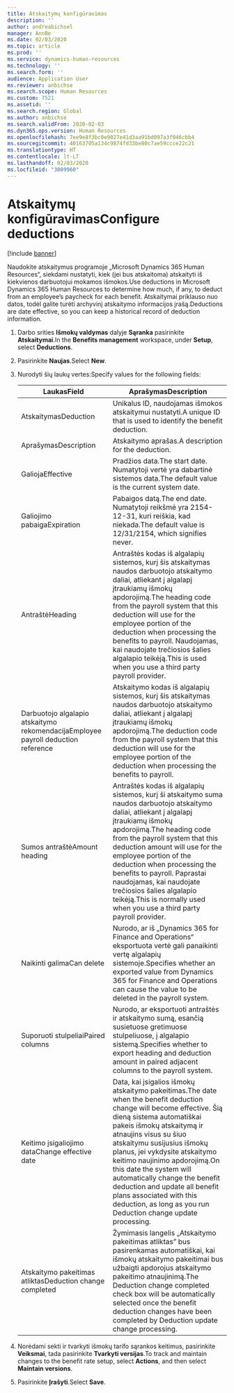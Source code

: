 ```yaml
---
title: Atskaitymų konfigūravimas
description: ''
author: andreabichsel
manager: AnnBe
ms.date: 02/03/2020
ms.topic: article
ms.prod: ''
ms.service: dynamics-human-resources
ms.technology: ''
ms.search.form: ''
audience: Application User
ms.reviewer: anbichse
ms.search.scope: Human Resources
ms.custom: 7521
ms.assetid: ''
ms.search.region: Global
ms.author: anbichse
ms.search.validFrom: 2020-02-03
ms.dyn365.ops.version: Human Resources
ms.openlocfilehash: 7ee9e8f3bc0e9027e41d3aa91bd097a3f046cbb4
ms.sourcegitcommit: 40163705a134c9874fd33be80c7ae59ccce22c21
ms.translationtype: HT
ms.contentlocale: lt-LT
ms.lasthandoff: 02/03/2020
ms.locfileid: "3009960"
---
```

# <a name="configure-deductions"></a><span data-ttu-id="36d74-102">Atskaitymų konfigūravimas</span><span class="sxs-lookup"><span data-stu-id="36d74-102">Configure deductions</span></span>

[!include [banner](includes/preview-feature.md)]

<span data-ttu-id="36d74-103">Naudokite atskaitymus programoje „Microsoft Dynamics 365 Human Resources“, siekdami nustatyti, kiek (jei bus atskaitoma) atskaityti iš kiekvienos darbuotojui mokamos išmokos.</span><span class="sxs-lookup"><span data-stu-id="36d74-103">Use deductions in Microsoft Dynamics 365 Human Resources to determine how much, if any, to deduct from an employee’s paycheck for each benefit.</span></span> <span data-ttu-id="36d74-104">Atskaitymai priklauso nuo datos, todėl galite turėti archyvinį atskaitymo informacijos įrašą.</span><span class="sxs-lookup"><span data-stu-id="36d74-104">Deductions are date effective, so you can keep a historical record of deduction information.</span></span> 

1. <span data-ttu-id="36d74-105">Darbo srities **Išmokų valdymas** dalyje **Sąranka** pasirinkite **Atskaitymai**.</span><span class="sxs-lookup"><span data-stu-id="36d74-105">In the **Benefits management** workspace, under **Setup**, select **Deductions**.</span></span>

2. <span data-ttu-id="36d74-106">Pasirinkite **Naujas**.</span><span class="sxs-lookup"><span data-stu-id="36d74-106">Select **New**.</span></span>

3. <span data-ttu-id="36d74-107">Nurodyti šių laukų vertes:</span><span class="sxs-lookup"><span data-stu-id="36d74-107">Specify values for the following fields:</span></span>

   | <span data-ttu-id="36d74-108">Laukas</span><span class="sxs-lookup"><span data-stu-id="36d74-108">Field</span></span> | <span data-ttu-id="36d74-109">Aprašymas</span><span class="sxs-lookup"><span data-stu-id="36d74-109">Description</span></span> |
   | --- | --- |
   | <span data-ttu-id="36d74-110">Atskaitymas</span><span class="sxs-lookup"><span data-stu-id="36d74-110">Deduction</span></span> | <span data-ttu-id="36d74-111">Unikalus ID, naudojamas išmokos atskaitymui nustatyti.</span><span class="sxs-lookup"><span data-stu-id="36d74-111">A unique ID that is used to identify the benefit deduction.</span></span> |
   | <span data-ttu-id="36d74-112">Aprašymas</span><span class="sxs-lookup"><span data-stu-id="36d74-112">Description</span></span> | <span data-ttu-id="36d74-113">Atskaitymo aprašas.</span><span class="sxs-lookup"><span data-stu-id="36d74-113">A description for the deduction.</span></span> |
   | <span data-ttu-id="36d74-114">Galioja</span><span class="sxs-lookup"><span data-stu-id="36d74-114">Effective</span></span> | <span data-ttu-id="36d74-115">Pradžios data.</span><span class="sxs-lookup"><span data-stu-id="36d74-115">The start date.</span></span> <span data-ttu-id="36d74-116">Numatytoji vertė yra dabartinė sistemos data.</span><span class="sxs-lookup"><span data-stu-id="36d74-116">The default value is the current system date.</span></span> |
   | <span data-ttu-id="36d74-117">Galiojimo pabaiga</span><span class="sxs-lookup"><span data-stu-id="36d74-117">Expiration</span></span> | <span data-ttu-id="36d74-118">Pabaigos datą.</span><span class="sxs-lookup"><span data-stu-id="36d74-118">The end date.</span></span> <span data-ttu-id="36d74-119">Numatytoji reikšmė yra 2154-12-31, kuri reiškia, kad niekada.</span><span class="sxs-lookup"><span data-stu-id="36d74-119">The default value is 12/31/2154, which signifies never.</span></span> |
   | <span data-ttu-id="36d74-120">Antraštė</span><span class="sxs-lookup"><span data-stu-id="36d74-120">Heading</span></span> | <span data-ttu-id="36d74-121">Antraštės kodas iš algalapių sistemos, kurį šis atskaitymas naudos darbuotojo atskaitymo daliai, atliekant į algalapį įtraukiamų išmokų apdorojimą.</span><span class="sxs-lookup"><span data-stu-id="36d74-121">The heading code from the payroll system that this deduction will use for the employee portion of the deduction when processing the benefits to payroll.</span></span> <span data-ttu-id="36d74-122">Naudojamas, kai naudojate trečiosios šalies algalapio teikėją.</span><span class="sxs-lookup"><span data-stu-id="36d74-122">This is used when you use a third party payroll provider.</span></span> |
   | <span data-ttu-id="36d74-123">Darbuotojo algalapio atskaitymo rekomendacija</span><span class="sxs-lookup"><span data-stu-id="36d74-123">Employee payroll deduction reference</span></span> | <span data-ttu-id="36d74-124">Atskaitymo kodas iš algalapių sistemos, kurį šis atskaitymas naudos darbuotojo atskaitymo daliai, atliekant į algalapį įtraukiamų išmokų apdorojimą.</span><span class="sxs-lookup"><span data-stu-id="36d74-124">The deduction code from the payroll system that this deduction will use for the employee portion of the deduction when processing the benefits to payroll.</span></span> |
   | <span data-ttu-id="36d74-125">Sumos antraštė</span><span class="sxs-lookup"><span data-stu-id="36d74-125">Amount heading</span></span> | <span data-ttu-id="36d74-126">Antraštės kodas iš algalapių sistemos, kurį ši atskaitymo suma naudos darbuotojo atskaitymo daliai, atliekant į algalapį įtraukiamų išmokų apdorojimą.</span><span class="sxs-lookup"><span data-stu-id="36d74-126">The heading code from the payroll system that this deduction amount will use for the employee portion of the deduction when processing the benefits to payroll.</span></span> <span data-ttu-id="36d74-127">Paprastai naudojamas, kai naudojate trečiosios šalies algalapio teikėją.</span><span class="sxs-lookup"><span data-stu-id="36d74-127">This is normally used when you use a third party payroll provider.</span></span> |
   | <span data-ttu-id="36d74-128">Naikinti galima</span><span class="sxs-lookup"><span data-stu-id="36d74-128">Can delete</span></span> | <span data-ttu-id="36d74-129">Nurodo, ar iš „Dynamics 365 for Finance and Operations“ eksportuota vertė gali panaikinti vertę algalapių sistemoje.</span><span class="sxs-lookup"><span data-stu-id="36d74-129">Specifies whether an exported value from Dynamics 365 for Finance and Operations can cause the value to be deleted in the payroll system.</span></span> |
   | <span data-ttu-id="36d74-130">Suporuoti stulpeliai</span><span class="sxs-lookup"><span data-stu-id="36d74-130">Paired columns</span></span> | <span data-ttu-id="36d74-131">Nurodo, ar eksportuoti antraštės ir atskaitymo sumą, esančią susietuose gretimuose stulpeliuose, į algalapio sistemą.</span><span class="sxs-lookup"><span data-stu-id="36d74-131">Specifies whether to export heading and deduction amount in paired adjacent columns to the payroll system.</span></span> |
   | <span data-ttu-id="36d74-132">Keitimo įsigaliojimo data</span><span class="sxs-lookup"><span data-stu-id="36d74-132">Change effective date</span></span> | <span data-ttu-id="36d74-133">Data, kai įsigalios išmokų atskaitymo pakeitimas.</span><span class="sxs-lookup"><span data-stu-id="36d74-133">The date when the benefit deduction change will become effective.</span></span> <span data-ttu-id="36d74-134">Šią dieną sistema automatiškai pakeis išmokų atskaitymą ir atnaujins visus su šiuo atskaitymu susijusius išmokų planus, jei vykdysite atskaitymo keitimo naujinimo apdorojimą.</span><span class="sxs-lookup"><span data-stu-id="36d74-134">On this date the system will automatically change the benefit deduction and update all benefit plans associated with this deduction, as long as you run Deduction change update processing.</span></span> |
   | <span data-ttu-id="36d74-135">Atskaitymo pakeitimas atliktas</span><span class="sxs-lookup"><span data-stu-id="36d74-135">Deduction change completed</span></span> | <span data-ttu-id="36d74-136">Žymimasis langelis „Atskaitymo pakeitimas atliktas” bus pasirenkamas automatiškai, kai išmokų atskaitymo pakeitimai bus užbaigti apdorojus atskaitymo pakeitimo atnaujinimą.</span><span class="sxs-lookup"><span data-stu-id="36d74-136">The Deduction change completed check box will be automatically selected once the benefit deduction changes have been completed by Deduction update change processing.</span></span> |
   
4. <span data-ttu-id="36d74-137">Norėdami sekti ir tvarkyti išmokų tarifo sąrankos keitimus, pasirinkite **Veiksmai**, tada pasirinkite **Tvarkyti versijas**.</span><span class="sxs-lookup"><span data-stu-id="36d74-137">To track and maintain changes to the benefit rate setup, select **Actions**, and then select **Maintain versions**.</span></span>

5. <span data-ttu-id="36d74-138">Pasirinkite **Įrašyti**.</span><span class="sxs-lookup"><span data-stu-id="36d74-138">Select **Save**.</span></span> 
